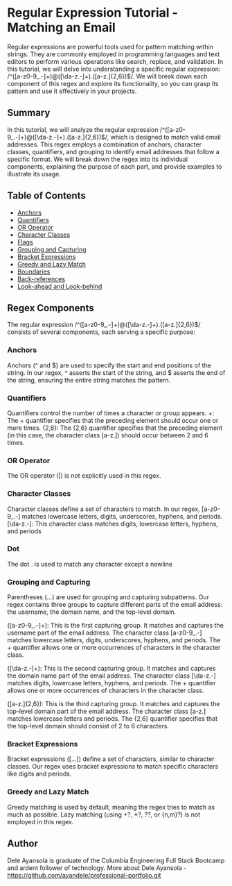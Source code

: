# Regular Expression Tutorial - Matching an Email

Regular expressions are powerful tools used for pattern matching within strings. They are commonly employed in programming languages and text editors to perform various operations like search, replace, and validation. In this tutorial, we will delve into understanding a specific regular expression: /^([a-z0-9_\.-]+)@([\da-z\.-]+)\.([a-z\.]{2,6})$/. We will break down each component of this regex and explore its functionality, so you can grasp its pattern and use it effectively in your projects.

## Summary
In this tutorial, we will analyze the regular expression /^([a-z0-9_\.-]+)@([\da-z\.-]+)\.([a-z\.]{2,6})$/, which is designed to match valid email addresses. This regex employs a combination of anchors, character classes, quantifiers, and grouping to identify email addresses that follow a specific format. We will break down the regex into its individual components, explaining the purpose of each part, and provide examples to illustrate its usage.

## Table of Contents
- [Anchors](#anchors)
- [Quantifiers](#quantifiers)
- [OR Operator](#or-operator)
- [Character Classes](#character-classes)
- [Flags](#flags)
- [Grouping and Capturing](#grouping-and-capturing)
- [Bracket Expressions](#bracket-expressions)
- [Greedy and Lazy Match](#greedy-and-lazy-match)
- [Boundaries](#boundaries)
- [Back-references](#back-references)
- [Look-ahead and Look-behind](#look-ahead-and-look-behind)


## Regex Components
The regular expression /^([a-z0-9_\.-]+)@([\da-z\.-]+)\.([a-z\.]{2,6})$/ consists of several components, each serving a specific purpose:

### Anchors
Anchors (^ and $) are used to specify the start and end positions of the string. In our regex, ^ asserts the start of the string, and $ asserts the end of the string, ensuring the entire string matches the pattern.

### Quantifiers
Quantifiers control the number of times a character or group appears. +: The + quantifier specifies that the preceding element should occur one or more times. {2,6}: The {2,6} quantifier specifies that the preceding element (in this case, the character class [a-z\.]) should occur between 2 and 6 times.

### OR Operator
The OR operator (|) is not explicitly used in this regex.

### Character Classes
Character classes define a set of characters to match. In our regex, [a-z0-9_\.-] matches lowercase letters, digits, underscores, hyphens, and periods. [\da-z\.-]: This character class matches digits, lowercase letters, hyphens, and periods

### Dot
The dot . is used to match any character except a newline

### Grouping and Capturing
Parentheses (...) are used for grouping and capturing subpatterns. Our regex contains three groups to capture different parts of the email address: the username, the domain name, and the top-level domain.

([a-z0-9_\.-]+): This is the first capturing group. It matches and captures the username part of the email address. The character class [a-z0-9_\.-] matches lowercase letters, digits, underscores, hyphens, and periods. The + quantifier allows one or more occurrences of characters in the character class.

([\da-z\.-]+): This is the second capturing group. It matches and captures the domain name part of the email address. The character class [\da-z\.-] matches digits, lowercase letters, hyphens, and periods. The + quantifier allows one or more occurrences of characters in the character class.

([a-z\.]{2,6}): This is the third capturing group. It matches and captures the top-level domain part of the email address. The character class [a-z\.] matches lowercase letters and periods. The {2,6} quantifier specifies that the top-level domain should consist of 2 to 6 characters.

### Bracket Expressions
Bracket expressions ([…]) define a set of characters, similar to character classes. Our regex uses bracket expressions to match specific characters like digits and periods.

### Greedy and Lazy Match
Greedy matching is used by default, meaning the regex tries to match as much as possible. Lazy matching (using +?, *?, ??, or {n,m}?) is not employed in this regex.

## Author
Dele Ayansola is graduate of the Columbia Engineering Full Stack Bootcamp and ardent follower of technology. More about Dele Ayansola - https://github.com/ayandele/professional-portfolio.git
